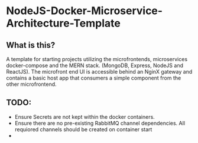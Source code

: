 # NodeJS-Docker-Microservice-Architecture-Template

## What is this?
A template for starting projects utilizing the microfrontends, microservices docker-compose and the MERN stack. (MongoDB, Express, NodeJS and ReactJS).
The microfront end UI is accessible behind an NginX gateway and contains a basic host app that consumers a simple component from the other microfrontend.


## TODO:
- Ensure Secrets are not kept within the docker containers. 
- Ensure there are no pre-existing RabbitMQ channel dependencies. All requiored channels should be created on container start
- 

